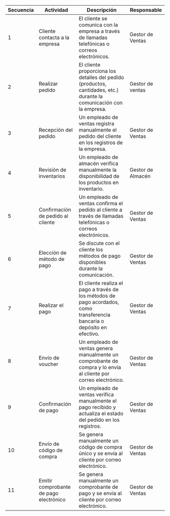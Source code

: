 
| Secuencia | Actividad                                | Descripción                                                                                                      | Responsable      |
|-----------|------------------------------------------|------------------------------------------------------------------------------------------------------------------|------------------|
| 1         | Cliente contacta a la empresa           | El cliente se comunica con la empresa a través de llamadas telefónicas o correos electrónicos.                  | Gestor de Ventas |
| 2         | Realizar pedido                          | El cliente proporciona los detalles del pedido (productos, cantidades, etc.) durante la comunicación con la empresa. | Gestor de ventas         |
| 3         | Recepción del pedido                    | Un empleado de ventas registra manualmente el pedido del cliente en los registros de la empresa.                 | Gestor de Ventas |
| 4         | Revisión de inventarios                 | Un empleado de almacén verifica manualmente la disponibilidad de los productos en inventario.                   | Gestor de Almacén |
| 5         | Confirmación de pedido al cliente       | Un empleado de ventas confirma el pedido al cliente a través de llamadas telefónicas o correos electrónicos.     | Gestor de Ventas |
| 6         | Elección de método de pago              | Se discute con el cliente los métodos de pago disponibles durante la comunicación.                                | Gestor de Ventas |
| 7         | Realizar el pago                        | El cliente realiza el pago a través de los métodos de pago acordados, como transferencia bancaria o depósito en efectivo. | Gestor de Ventas         |
| 8         | Envío de voucher                        | Un empleado de ventas genera manualmente un comprobante de compra y lo envía al cliente por correo electrónico.  | Gestor de Ventas |
| 9         | Confirmación de pago                    | Un empleado de ventas verifica manualmente el pago recibido y actualiza el estado del pedido en los registros.   | Gestor de Ventas |
| 10        | Envío de código de compra               | Se genera manualmente un código de compra único y se envía al cliente por correo electrónico.                    | Gestor de Ventas |
| 11        | Emitir comprobante de pago electrónico | Se genera manualmente un comprobante de pago y se envía al cliente por correo electrónico.                       | Gestor de Ventas |

